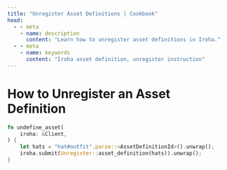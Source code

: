```yaml
---
title: "Unregister Asset Definitions | Cookbook"
head:
  - - meta
    - name: description
      content: "Learn how to unregister asset definitions in Iroha."
  - - meta
    - name: keywords
      content: "Iroha asset definition, unregister instruction"
---
```


# How to Unregister an Asset Definition

```rust
fn undefine_asset(
    iroha: &Client,
) {
    let hats = "hat#outfit".parse::<AssetDefinitionId>().unwrap();
    iroha.submit(Unregister::asset_definition(hats)).unwrap();
}
```